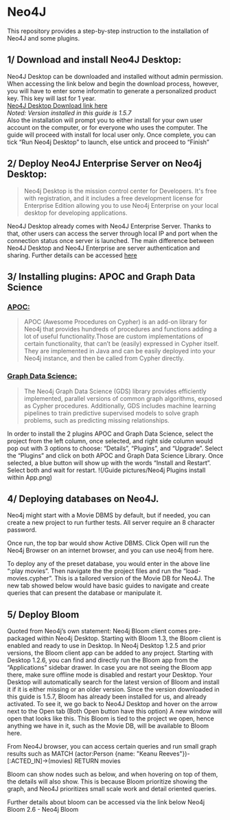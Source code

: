 # Neo4J
This repository provides a step-by-step instruction to the installation of Neo4J and some plugins.

## 1/ Download and install Neo4J Desktop: 
Neo4J Desktop can be downloaded and installed without admin permission. When accessing the link below and begin the download process, however, you will have to enter some informatin to generate a personalized product key. This key will last for 1 year.  
[Neo4J Desktop Download link here](https://neo4j.com/download/)  
*Noted: Version installed in this guide is 1.5.7*  
Also the installation will prompt you to either install for your own user account on the computer, or for everyone who uses the computer. The guide will proceed with install for local user only. 
Once complete, you can tick “Run Neo4j Desktop” to launch, else untick and proceed to “Finish”

## 2/ Deploy Neo4J Enterprise Server on Neo4j Desktop: 
> Neo4j Desktop is the mission control center for Developers. It's free with registration, and it includes a free development license for Enterprise Edition allowing you to use Neo4j Enterprise on your local desktop for developing applications.   
  
Neo4J Desktop already comes with Neo4J Enterprise Server. Thanks to that, other users can access the server through local IP and port when the connection status once server is launched. The main difference between Neo4J Desktop and Neo4J Enterprise are server authentication and sharing. Further details can be accessed [here](https://neo4j.com/licensing/)

## 3/ Installing plugins: APOC and Graph Data Science 
### [APOC:](https://neo4j.com/labs/apoc/)
> APOC (Awesome Procedures on Cypher) is an add-on library for Neo4j that provides hundreds of procedures and functions adding a lot of useful functionality.Those are custom implementations of certain functionality, that can’t be (easily) expressed in Cypher itself. They are implemented in Java and can be easily deployed into your Neo4j instance, and then be called from Cypher directly.  

### [Graph Data Science:](https://neo4j.com/docs/graph-data-science/2.3/introduction/)
> The Neo4j Graph Data Science (GDS) library provides efficiently implemented, parallel versions of common graph algorithms, exposed as Cypher procedures. Additionally, GDS includes machine learning pipelines to train predictive supervised models to solve graph problems, such as predicting missing relationships.  

In order to install the 2 plugins APOC and Graph Data Science, select the project from the left column, once selected, and right side column would pop out with 3 options to choose: “Details”, “Plugins”, and “Upgrade”. Select the “Plugins” and click on both APOC and Graph Data Science Library. Once selected, a blue button will show up with the words “Install and Restart”. Select both and wait for restart.
!(/Guide pictures/Neo4j Plugins install within App.png)
## 4/ Deploying databases on Neo4J. 
Neo4j might start with a Movie DBMS by default, but if needed, you can create a new project to run further tests. All server require an 8 character password.

Once run, the top bar would show Active DBMS. Click Open will run the Neo4j Browser on an internet browser, and you can use neo4j from here.

To deploy any of the preset database, you would enter in the above line “:play movies”. Then navigate the the project files and run the “load-movies.cypher”. This is a tailored version of the Movie DB for Neo4J. The new tab showed below would have basic guides to navigate and create queries that can present the database or manipulate it.

## 5/ Deploy Bloom
Quoted from Neo4j’s own statement: Neo4j Bloom client comes pre-packaged within Neo4j Desktop. Starting with Bloom 1.3, the Bloom client is enabled and ready to use in Desktop. In Neo4j Desktop 1.2.5 and prior versions, the Bloom client app can be added to any project. Starting with Desktop 1.2.6, you can find and directly run the Bloom app from the “Applications” sidebar drawer. In case you are not seeing the Bloom app there, make sure offline mode is disabled and restart your Desktop. Your Desktop will automatically search for the latest version of Bloom and install it if it is either missing or an older version.
Since the version downloaded in this guide is 1.5.7, Bloom has already been installed for us, and already activated. To see it, we go back to Neo4J Desktop and hover on the arrow next to the Open tab (Both Open button have this option)
A new window will open that looks like this. This Bloom is tied to the project we open, hence anything we have in it, such as the Movie DB, will be available to Bloom here.

From Neo4J browser, you can access certain queries and run small graph results such as MATCH (actor:Person {name: "Keanu Reeves"})-[:ACTED_IN]->(movies)
RETURN movies

Bloom can show nodes such as below, and when hovering on top of them, the details will also show. This is because Bloom prioritize showing the graph, and Neo4J prioritizes small scale work and detail oriented queries.

Further details about bloom can be accessed via the link below
Neo4j Bloom 2.6 - Neo4j Bloom
